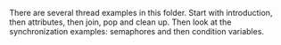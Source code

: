 There are several thread examples in this folder. Start with introduction, then attributes, then join, pop and clean up. Then look at the synchronization examples: semaphores and then condition variables.
